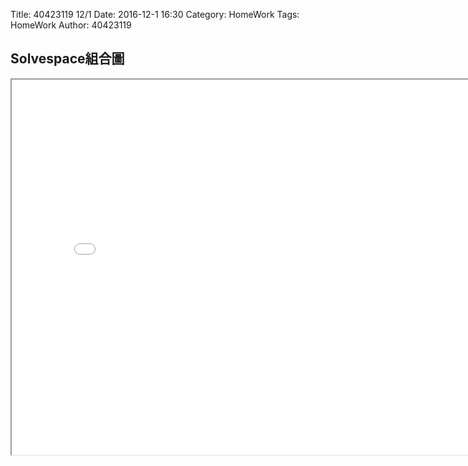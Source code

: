 Title: 40423119 12/1
Date: 2016-12-1 16:30
Category: HomeWork
Tags: HomeWork
Author: 40423119

<!-- PELICAN_END_SUMMARY -->
## Solvespace組合圖

<iframe src="./../40423119_4.html" width="800" height="600"></iframe>